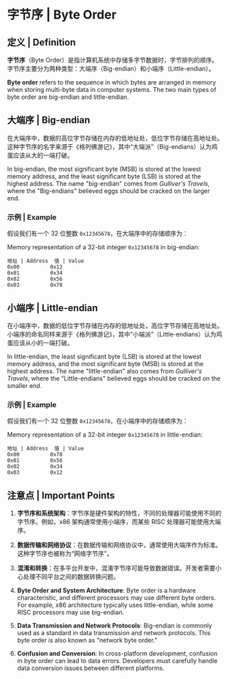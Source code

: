 # 字节序 | Byte Order

## 定义 | Definition

**字节序**（Byte Order）是指计算机系统中存储多字节数据时，字节排列的顺序。字节序主要分为两种类型：大端序（Big-endian）和小端序（Little-endian）。

**Byte order** refers to the sequence in which bytes are arranged in memory when storing multi-byte data in computer systems. The two main types of byte order are big-endian and little-endian.

## 大端序 | Big-endian

在大端序中，数据的高位字节存储在内存的低地址处，低位字节存储在高地址处。这种字节序的名字来源于《格列佛游记》，其中“大端派”（Big-endians）认为鸡蛋应该从大的一端打破。

In big-endian, the most significant byte (MSB) is stored at the lowest memory address, and the least significant byte (LSB) is stored at the highest address. The name "big-endian" comes from *Gulliver's Travels*, where the "Big-endians" believed eggs should be cracked on the larger end.

### 示例 | Example

假设我们有一个 32 位整数 `0x12345678`，在大端序中的存储顺序为：

Memory representation of a 32-bit integer `0x12345678` in big-endian:

```
地址 | Address  值 | Value
0x00          0x12
0x01          0x34
0x02          0x56
0x03          0x78
```

## 小端序 | Little-endian

在小端序中，数据的低位字节存储在内存的低地址处，高位字节存储在高地址处。小端序的命名同样来源于《格列佛游记》，其中“小端派”（Little-endians）认为鸡蛋应该从小的一端打破。

In little-endian, the least significant byte (LSB) is stored at the lowest memory address, and the most significant byte (MSB) is stored at the highest address. The name "little-endian" also comes from *Gulliver's Travels*, where the "Little-endians" believed eggs should be cracked on the smaller end.

### 示例 | Example

假设我们有一个 32 位整数 `0x12345678`，在小端序中的存储顺序为：

Memory representation of a 32-bit integer `0x12345678` in little-endian:

```
地址 | Address  值 | Value
0x00          0x78
0x01          0x56
0x02          0x34
0x03          0x12
```

## 注意点 | Important Points

1. **字节序和系统架构**：字节序是硬件架构的特性，不同的处理器可能使用不同的字节序。例如，x86 架构通常使用小端序，而某些 RISC 处理器可能使用大端序。

2. **数据传输和网络协议**：在数据传输和网络协议中，通常使用大端序作为标准。这种字节序也被称为“网络字节序”。

3. **混淆和转换**：在多平台开发中，混淆字节序可能导致数据错误。开发者需要小心处理不同平台之间的数据转换问题。

1. **Byte Order and System Architecture**: Byte order is a hardware characteristic, and different processors may use different byte orders. For example, x86 architecture typically uses little-endian, while some RISC processors may use big-endian.

2. **Data Transmission and Network Protocols**: Big-endian is commonly used as a standard in data transmission and network protocols. This byte order is also known as "network byte order."

3. **Confusion and Conversion**: In cross-platform development, confusion in byte order can lead to data errors. Developers must carefully handle data conversion issues between different platforms.
